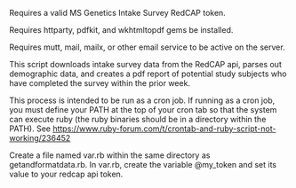 Requires a valid MS Genetics Intake Survey RedCAP token.

Requires httparty, pdfkit, and wkhtmltopdf gems be installed.

Requires mutt, mail, mailx, or other email service to be active on the server.

This script downloads intake survey data from the RedCAP api, parses out demographic data, and creates a pdf report of potential study subjects who have completed the survey within the prior week.

This process is intended to be run as a cron job. If running as a cron job, you must define your PATH at the top of your cron tab so that the system can execute ruby (the ruby binaries should be in a directory within the PATH). See https://www.ruby-forum.com/t/crontab-and-ruby-script-not-working/236452

Create a file named var.rb within the same directory as getandformatdata.rb. In var.rb, create the variable @my_token and set its value to your redcap api token.
